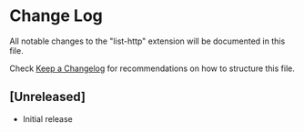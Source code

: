 # Change Log

All notable changes to the "list-http" extension will be documented in this file.

Check [Keep a Changelog](http://keepachangelog.com/) for recommendations on how to structure this file.

## [Unreleased]

- Initial release